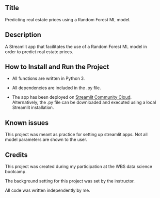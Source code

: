 ## Title

Predicting real estate prices using a Random Forest ML model.

## Description

A Streamlit app that facilitates the use of a Random Forest ML model in order to predict real estate prices.

## How to Install and Run the Project

- All functions are written in Python 3.

- All dependencies are included in the .py file.

- The app has been deployed on [Streamlit Community Cloud](https://randomforestapp.streamlit.app/). Alternatively, the .py file can be downloaded and executed using a local Streamlit installation.

## Known issues

This project was meant as practice for setting up streamlit apps. Not all model parameters are shown to the user.

## Credits

This project was created during my participation at the WBS data science bootcamp.

The background setting for this project was set by the instructor.

All code was written independently by me.
